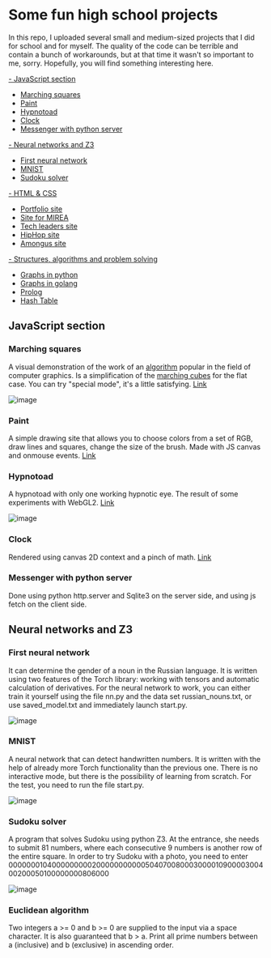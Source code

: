 # Some fun high school projects

In this repo, I uploaded several small and medium-sized projects that I did for school and for myself. The quality of the code can be terrible and contain a bunch of workarounds, but at that time it wasn't so important to me, sorry. Hopefully, you will find something interesting here.

[- JavaScript section](https://github.com/cmcshnik/some-fun-high-school-projects#javascript-section)
* [Marching squares](https://github.com/cmcshnik/some-fun-high-school-projects#marching-squares)
* [Paint](https://github.com/cmcshnik/some-fun-high-school-projects#paint)
* [Hypnotoad](https://github.com/cmcshnik/some-fun-high-school-projects#hypnotoad)
* [Clock](https://github.com/cmcshnik/some-fun-high-school-projects#clock)
* [Messenger with python server](https://github.com/cmcshnik/some-fun-high-school-projects#Messenger-with-python-server)

[- Neural networks and Z3](https://github.com/cmcshnik/some-fun-high-school-projects#Neural-networks-and-Z3)
* [First neural network](https://github.com/cmcshnik/some-fun-high-school-projects#first-neural-network)
* [MNIST](https://github.com/cmcshnik/some-fun-high-school-projects#mnist)
* [Sudoku solver](https://github.com/cmcshnik/some-fun-high-school-projects#sudoku-solver)


[- HTML & CSS]()
* [Portfolio site]()
* [Site for MIREA]()
* [Tech leaders site]()
* [HipHop site]()
* [Amongus site]()

[- Structures, algorithms and problem solving]()
* [Graphs in python]()
* [Graphs in golang]()
* [Prolog]()
* [Hash Table]()


## JavaScript section 

### Marching squares
A visual demonstration of the work of an [algorithm](https://en.wikipedia.org/wiki/Marching_squares) popular in the field of computer graphics. Is a simplification of the [marching cubes](https://en.wikipedia.org/wiki/Marching_cubes) for the flat case. You can try "special mode", it's a little satisfying. [Link](https://cmcshnik.github.io/some-fun-high-school-projects/Marching%20squares/)

![image](https://github.com/cmcshnik/some-fun-high-school-projects/assets/95929455/5abb8034-918f-4a1b-9ca8-24ec5cb12225)


### Paint
A simple drawing site that allows you to choose colors from a set of RGB, draw lines and squares, change the size of the brush. Made with JS canvas and onmouse events. [Link](https://cmcshnik.github.io/some-fun-high-school-projects/Paint/)


### Hypnotoad
A hypnotoad with only one working hypnotic eye. The result of some experiments with WebGL2. [Link](https://cmcshnik.github.io/some-fun-high-school-projects/Hypnotoad/)

![image](https://github.com/cmcshnik/some-fun-high-school-projects/assets/95929455/bed09e3e-6ab6-45f3-8f66-df4faa29303a)


### Clock
Rendered using canvas 2D context and a pinch of math. [Link](https://cmcshnik.github.io/some-fun-high-school-projects/Clock/)


### Messenger with python server
Done using python http.server and Sqlite3 on the server side, and using js fetch on the client side.



## Neural networks and Z3

### First neural network
It can determine the gender of a noun in the Russian language. It is written using two features of the Torch library: working with tensors and automatic calculation of derivatives. For the neural network to work, you can either train it yourself using the file nn.py and the data set russian_nouns.txt, or use saved_model.txt and immediately launch start.py.

![image](https://github.com/cmcshnik/some-fun-high-school-projects/assets/95929455/88fd6b2b-87fb-42cd-9e69-56eb69dad670)


### MNIST
A neural network that can detect handwritten numbers. It is written with the help of already more Torch functionality than the previous one. There is no interactive mode, but there is the possibility of learning from scratch. For the test, you need to run the file start.py.

![image](https://github.com/cmcshnik/some-fun-high-school-projects/assets/95929455/21b2b399-e257-4c66-976c-b1df71376a80)


### Sudoku solver
A program that solves Sudoku using python Z3. At the entrance, she needs to submit 81 numbers, where each consecutive 9 numbers is another row of the entire square. In order to try Sudoku with a photo, you need to enter 000000010400000000020000000000050407008000300001090000300400200050100000000806000

![image](https://github.com/cmcshnik/some-fun-high-school-projects/assets/95929455/8b5d3d2f-e1e6-4808-a74d-5e50de2e1516)



### Euclidean algorithm
Two integers a >= 0 and b >= 0 are supplied to the input via a space character. It is also guaranteed that b > a.
Print all prime numbers between a (inclusive) and b (exclusive) in ascending order.






